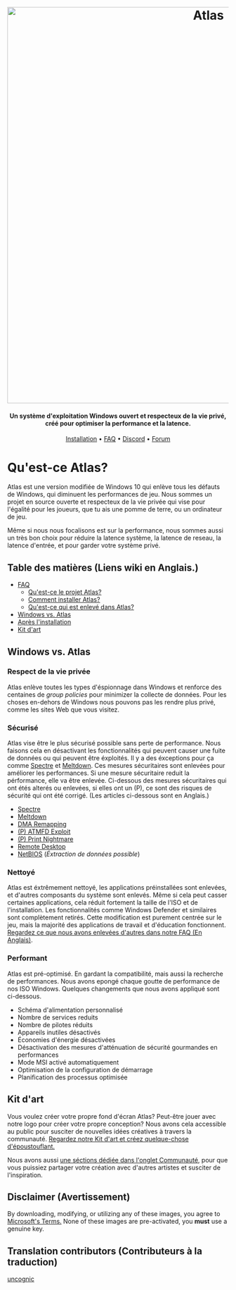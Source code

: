 <h1 align="center">
  <br>
  <a href="http://atlasos.net"><img src="https://i.imgur.com/xV08gIt.png" alt="Atlas" width="900"></a>
</h1>
<h4 align="center">Un système d'exploitation Windows ouvert et respecteux de la vie privé, créé pour optimiser la performance et la latence.</h4>

<p align="center">
  <a href="https://github.com/Atlas-OS/Atlas/wiki/2.-Installing">Installation</a>
  •
  <a href="https://github.com/Atlas-OS/Atlas/wiki/1.-FAQ#contents">FAQ</a>
  •
  <a href="https://discord.com/servers/atlas-795710270000332800" target="_blank">Discord</a>
  •
  <a href="https://forum.atlasos.net">Forum</a>
</p>


# Qu'est-ce Atlas?

Atlas est une version modifiée de Windows 10 qui enlève tous les défauts de Windows, qui diminuent les performances de jeu. Nous sommes un projet en source ouverte et respecteux de la vie privée qui vise pour l'égalité pour les joueurs, que tu ais une pomme de terre, ou un ordinateur de jeu.

Même si nous nous focalisons est sur la performance, nous sommes aussi un très bon choix pour réduire la latence système, la latence de reseau, la latence d'entrée, et pour garder votre système privé.

## Table des matières (Liens wiki en Anglais.)

- [FAQ](https://github.com/Atlas-OS/Atlas/wiki/1.-FAQ)
  - [Qu'est-ce le projet Atlas?](https://github.com/Atlas-OS/Atlas/wiki/1.-FAQ#11-what-is-the-atlas-project)
  - [Comment installer Atlas?](https://github.com/Atlas-OS/Atlas/wiki/1.-FAQ#12-how-do-i-install-atlas-os)
  - [Qu'est-ce qui est enlevé dans Atlas?](https://github.com/Atlas-OS/Atlas/wiki/1.-FAQ#13-whats-removed-in-atlas-os)
- <a href="#windows-vs-atlas">Windows vs. Atlas</a>
- [Après l'installation](https://github.com/Atlas-OS/Atlas/wiki/3.-Post-Install)
- [Kit d'art](https://github.com/Atlas-OS/Atlas/blob/main/img/brand-kit.zip?raw=true)

## Windows vs. Atlas

### **Respect de la vie privée**

Atlas enlève toutes les types d'éspionnage dans Windows et renforce des centaines de <em>group policies</em> pour minimizer la collecte de données. Pour les choses en-dehors de Windows nous pouvons pas les rendre plus privé, comme les sites Web que vous visitez.

### **Sécurisé**

Atlas vise être le plus sécurisé possible sans perte de performance. Nous faisons cela en désactivant les fonctionnalités qui peuvent causer une fuite de données ou qui peuvent être éxploités. Il y a des éxceptions pour ça comme [Spectre](https://spectreattack.com/spectre.pdf) et [Meltdown](https://meltdownattack.com/meltdown.pdf). Ces mesures sécuritaires sont enlevées pour améliorer les performances.
Si une mesure sécuritaire reduit la pérformance, elle va être enlevée. Ci-dessous des mesures sécuritaires qui ont étés alterés ou enlevées, si elles ont un (P), ce sont des risques de sécurité qui ont été corrigé. (Les articles ci-dessous sont en Anglais.)

- [Spectre](https://spectreattack.com/spectre.pdf)
- [Meltdown](https://meltdownattack.com/meltdown.pdf)
- [DMA Remapping](https://docs.microsoft.com/en-us/windows/security/information-protection/kernel-dma-protection-for-thunderbolt)
- [(P) ATMFD Exploit](https://msrc.microsoft.com/update-guide/en-US/vulnerability/CVE-2020-1020)
- [(P) Print Nightmare](https://us-cert.cisa.gov/ncas/current-activity/2021/06/30/printnightmare-critical-windows-print-spooler-vulnerability)
- [Remote Desktop](https://cve.mitre.org/cgi-bin/cvekey.cgi?keyword=Windows+Remote+Desktop)
- [NetBIOS](https://en.wikipedia.org/wiki/NetBIOS) (_Éxtraction de données possible_)

### **Nettoyé**

Atlas est éxtrêmement nettoyé, les applications préinstallées sont enlevées, et d'autres composants du système sont enlevés. Même si cela peut casser certaines applications, cela réduit fortement la taille de l'ISO et de l'installation. Les fonctionnalités comme Windows Defender et similaires sont complètement retirés. Cette modification est purement centrée sur le jeu, mais la majorité des applications de travail et d'éducation fonctionnent. [Regardez ce que nous avons enlevées d'autres dans notre FAQ (En Anglais)](https://github.com/Atlas-OS/Atlas/wiki/1.-FAQ#13-whats-removed-in-atlas-os).

### **Performant**

Atlas est pré-optimisé. En gardant la compatibilité, mais aussi la recherche de performances. Nous avons epongé chaque goutte de performance de nos ISO Windows. Quelques changements que nous avons appliqué sont ci-dessous.

- Schéma d'alimentation personnalisé
- Nombre de services reduits
- Nombre de pilotes réduits
- Appareils inutiles désactivés
- Économies d'énergie désactivées
- Désactivation des mesures d'atténuation de sécurité gourmandes en performances
- Mode MSI activé automatiquement
- Optimisation de la configuration de démarrage
- Planification des processus optimisée

## Kit d'art

Vous voulez créer votre propre fond d'écran Atlas? Peut-être jouer avec notre logo pour créer votre propre conception? Nous avons cela accessible au public pour susciter de nouvelles idées créatives à travers la communauté. [Regardez notre Kit d'art et créez quelque-chose d'époustouflant.](https://github.com/Atlas-OS/Atlas/blob/main/img/brand-kit.zip?raw=true)

Nous avons aussi [une séctions dédiée dans l'onglet Communauté](https://github.com/Atlas-OS/Atlas/discussions/categories/community-artwork), pour que vous puissiez partager votre création avec d'autres artistes et susciter de l'inspiration.

## Disclaimer (Avertissement)

By downloading, modifying, or utilizing any of these images, you agree to [Microsoft's Terms.](https://www.microsoft.com/en-us/Useterms/Retail/Windows/10/UseTerms_Retail_Windows_10_English.htm) None of these images are pre-activated, you **must** use a genuine key.

## Translation contributors (Contributeurs à la traduction)

[uncognic](https://github.com/uncognic)
